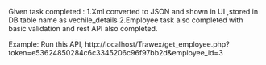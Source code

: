 Given task completed :
1.Xml converted to JSON and shown in UI ,stored in DB table name as vechile_details
2.Employee task also completed with basic validation and rest API also completed.

Example:
Run this API,
http://localhost/Trawex/get_employee.php?token=e53624850284c6c3345206c96f97bb2d&employee_id=3
